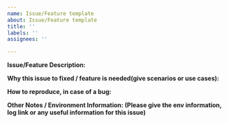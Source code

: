 ```yaml
---
name: Issue/Feature template
about: Issue/Feature template
title: ''
labels: ''
assignees: ''

---
```


**Issue/Feature Description:**

**Why this issue to fixed / feature is needed(give scenarios or use cases):**

**How to reproduce, in case of a bug:**

**Other Notes /  Environment Information: (Please give the env information, log link or any useful information for this issue)**
